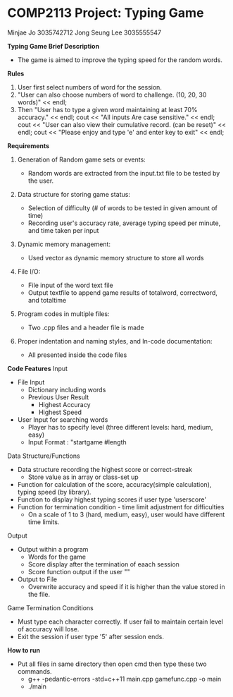 # COMP2113 Project: Typing Game
Minjae Jo 3035742712
Jong Seung Lee 3035555547
  
**Typing Game Brief Description**
   - The game is aimed to improve the typing speed for the random words.

**Rules**
   1. User first select numbers of word for the session. 
   2. "User can also choose numbers of word to challenge. (10, 20, 30 words)" << endl;
   3. Then "User has to type a given word maintaining at least 70% accuracy." << endl;
	cout << "All inputs Are case sensitive." << endl;
	cout << "User can also view their cumulative record. (can be reset)" << endl;
	cout << "Please enjoy and type 'e' and enter key to exit" << endl;


**Requirements**
1. Generation of Random game sets or events:
   - Random words are extracted from the input.txt file to be tested by the user.

2. Data structure for storing game status:
   - Selection of difficulty (# of words to be tested in given amount of time)
   - Recording user's accuracy rate, average typing speed per minute, and time taken per input

3. Dynamic memory management:
   - Used vector as dynamic memory structure to store all words

4. File I/O:
   - File input of the word text file
   - Output textfile to append game results of totalword, correctword, and totaltime

5. Program codes in multiple files:
   - Two .cpp files and a header file is made

6. Proper indentation and naming styles, and In-code documentation:
   - All presented inside the code files

**Code Features**
Input
   - File Input
     - Dictionary including words
     - Previous User Result
       - Highest Accuracy
       - Highest Speed
   - User Input for searching words
     - Player has to specify level (three different levels: hard, medium, easy)
     - Input Format : "startgame #length

Data Structure/Functions
  - Data structure recording the highest score or correct-streak
     - Store value as in array or class-set up
  - Function for calculation of the score, accuracy(simple calculation), typing speed (by <ctime> library).
  - Function to display highest typing scores if user type 'userscore'
  - Function for termination condition - time limit adjustment for difficulties
      - On a scale of 1 to 3 (hard, medium, easy), user would have different time limits.

Output
   - Output within a program
     - Words for the game
     - Score display after the termination of eaach session
     - Score function output if the user  ""
   - Output to File
     - Overwrite accuracy and speed if it is higher than the value stored in the file.

Game Termination Conditions
   - Must type each character correctly. If user fail to maintain certain level of accuracy will lose.
   - Exit the session if user type '5' after session ends.

**How to run**
   - Put all files in same directory then open cmd then type these two commands.
     - g++ -pedantic-errors -std=c++11 main.cpp gamefunc.cpp -o main
     - ./main
